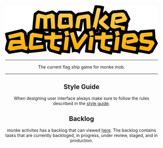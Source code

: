 <div align="center">

![monke-activities-logo](./assets/monkeActivitiesText.png)

<hr>

The current flag ship game for monke mob.

<hr>

## Style Guide

When designing user interface always make sure to follow the rules described in the [style guide](https://github.com/monke-mob/monke-activities/tree/master/styling).

## Backlog

monke activites has a backlog that can viewed [here](https://github.com/orgs/monke-mob/projects/5/views/1). The backlog contains tasks that are currently backloged, in progress, under review, staged, and in production.

</div>
